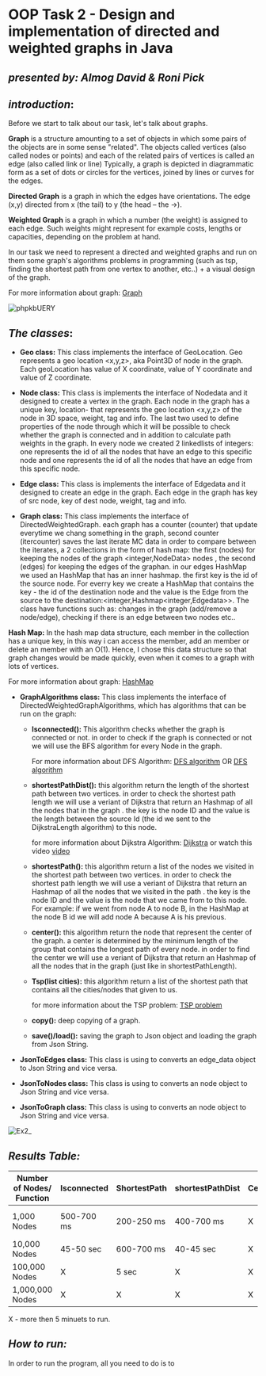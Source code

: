 # OOP Task 2 - Design and implementation of directed and weighted graphs in Java
## _presented by: Almog David & Roni Pick_

## _introduction_:

Before we start to talk about our task, let's talk about graphs.

**Graph** is a structure amounting to a set of objects in which some pairs of the objects are in some sense "related". The objects called vertices (also called nodes or points) and each of the related pairs of vertices is called an edge (also called link or line) Typically, a graph is depicted in diagrammatic form as a set of dots or circles for the vertices, joined by lines or curves for the edges.

**Directed Graph** is a graph in which the edges have orientations. The edge (x,y) directed from x (the tail) to y (the head – the ->).

**Weighted Graph** is a graph in which a number (the weight) is assigned to each edge. Such weights might represent for example costs, lengths or capacities, depending on the problem at hand.

In our task we need to represent a directed and weighted graphs and run on them some graph's algorithms problems in programming (such as tsp, finding the shortest path from one vertex to another, etc..) + a visual design of the graph.

 For more information about graph: [Graph](https://en.wikipedia.org/wiki/Graph_(discrete_mathematics))
 
![phpkbUERY](https://user-images.githubusercontent.com/93771702/145432021-e7ebba8f-6332-42a3-b801-464a6a4c651e.png)

## _The classes_:

- **Geo class:** This class implements the interface of GeoLocation. Geo represents a geo location <x,y,z>, aka Point3D of node in the graph. Each geoLocation has value of X coordinate, value of Y coordinate and value of Z coordinate.

- **Node class:** This class is implements the interface of Nodedata and it designed to create a vertex in the graph. Each node in the graph has a unique key, location- that represents the geo location <x,y,z> of the node in 3D space, weight, tag and info. The last two used to define properties of the node through which it will be possible to check whether the graph is connected and in addition to calculate path weights in the graph.
In every node we created 2 linkedlists of integers: one represents the id of all the nodes that have an edge to this specific node and one represents the id of all the nodes that have an edge from this specific node.

- **Edge class:** This class is implements the interface of Edgedata and it designed to create an edge in the graph. Each edge in the graph has key of src node, key of dest node, weight, tag and info.

- **Graph class:** This class implements the interface of DirectedWeightedGraph. each graph has a counter (counter) that update everytime we chang something in the graph, second counter (itercounter) saves the last iterate MC data in order to compare between the iterates, a 2 collections in the form of hash map: the first (nodes) for keeping the nodes of the graph <integer,NodeData> nodes , the second (edges) for keeping the edges of the graphan. in our edges HashMap we used an HashMap that has an inner hashmap. the first key is the id of the source node. For everry key we create a HashMap that contains the key - the id of the destination node and the value is the Edge from the source to the destination:<integer,Hashmap<integer,Edgedata>>.
The class have functions such as: changes in the graph (add/remove a node/edge), checking if there is an edge between two nodes etc..

 **Hash Map:** In the hash map data structure, each member in the collection has a unique key, in this way i can access the member, add an member or delete an member with an O(1). Hence, I chose this data structure so that graph changes would be made quickly, even when it comes to a graph with lots of vertices.
 
 For more information about graph: [HashMap](https://docs.oracle.com/javase/8/docs/api/java/util/HashMap.html)
 
- **GraphAlgorithms class:** This class implements the interface of DirectedWeightedGraphAlgorithms, which has algorithms that can be run on the graph:
  - **Isconnected():** This algorithm checks whether the graph is connected or not. in order to check if the graph is connected or not we will use the BFS algorithm for every Node in the graph.
   
    For more information about DFS Algorithm: [DFS algorithm](https://en.wikipedia.org/wiki/Depth-first_search) OR [DFS algorithm](https://www.geeksforgeeks.org/depth-first-search-or-dfs-for-a-graph/)
  - **shortestPathDist():** this algorithm return the length of the shortest path between two vertices. in order to check the shortest path length we will use a veriant of Dijkstra that return an Hashmap of all the nodes that in the graph . the key is the node ID and the value is the length between the source Id (the id we sent to the DijkstraLength algorithm) to this node.
    
    for more information about Dijkstra Algorithm: [Dijkstra](https://en.wikipedia.org/wiki/Dijkstra%27s_algorithm) or watch this video [video](https://www.youtube.com/watch?v=XB4MIexjvY0)
  - **shortestPath():** this algorithm return a list of the nodes we visited in the shortest path between two vertices. in order to check the shortest path length we will use a veriant of Dijkstra that return an Hashmap of all the nodes that we visited in the path . the key is the node ID and the value is the node that we came from to this node. For example: if we went from node A to node B, in the HashMap at the node B id we will add node A because A is his previous.
  - **center():** this algorithm return the node that represent the center of the graph. a center is determined by the minimum length of the group that contains the longest path of every node. in order to find the center we will use a veriant of Dijkstra that return an Hashmap of all the nodes that in the graph (just like in shortestPathLength).
  - **Tsp(list cities):** this algorithm return a list of the shortest path that contains all the cities/nodes that given to us. 
    
    for more information about the TSP problem: [TSP problem](https://newbedev.com/how-to-draw-a-directed-arrow-line-in-java)
  - **copy():** deep copying of a graph.
  - **save()/load():** saving the graph to Json object and loading the graph from Json String.

- **JsonToEdges class:** This class is using to converts an edge_data object to Json String and vice versa.
- **JsonToNodes class:** This class is using to converts an node object to Json String and vice versa.
- **JsonToGraph class:** This class is using to converts an node object to Json String and vice versa.

![Ex2_](https://user-images.githubusercontent.com/93771702/145724966-e119c7c5-aa32-42f7-94f2-22a226ceb63b.png)

## _Results Table:_

| Number of Nodes/ Function |  Isconnected   |  ShortestPath  |   shortestPathDist   |   Center   |      Tsp     |
|---------------------------|----------------|----------------|----------------------|------------|--------------|
|     1,000 Nodes           |  500-700 ms    |  200-250 ms    |     400-700 ms       |      X     |  250-350 ms  |
|     10,000 Nodes          |   45-50 sec    |  600-700 ms    |     40-45 sec        |      X     |    1 sec     |
|     100,000 Nodes         |       X        |      5 sec     |          X           |      X     |     10 sec   |
|     1,000,000 Nodes       |       X        |       X        |          X           |      X     |       X      |

X - more then 5 minuets to run. 

## _How to run:_
In order to run the program, all you need to do is to 



